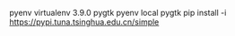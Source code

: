 

pyenv virtualenv 3.9.0 pygtk
pyenv local pygtk
pip install -i https://pypi.tuna.tsinghua.edu.cn/simple
